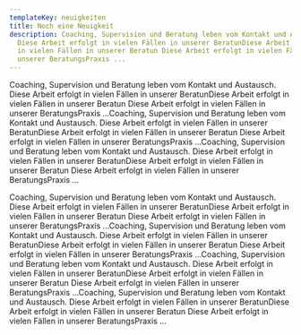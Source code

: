 ```yaml
---
templateKey: neuigkeiten
title: Noch eine Neuigkeit
description: Coaching, Supervision und Beratung leben vom Kontakt und Austausch.
  Diese Arbeit erfolgt in vielen Fällen in unserer BeratunDiese Arbeit erfolgt
  in vielen Fällen in unserer Beratun Diese Arbeit erfolgt in vielen Fällen in
  unserer BeratungsPraxis ...
---
```

Coaching, Supervision und Beratung leben vom Kontakt und Austausch. Diese Arbeit erfolgt in vielen Fällen in unserer BeratunDiese Arbeit erfolgt in vielen Fällen in unserer Beratun Diese Arbeit erfolgt in vielen Fällen in unserer BeratungsPraxis ...Coaching, Supervision und Beratung leben vom Kontakt und Austausch. Diese Arbeit erfolgt in vielen Fällen in unserer BeratunDiese Arbeit erfolgt in vielen Fällen in unserer Beratun Diese Arbeit erfolgt in vielen Fällen in unserer BeratungsPraxis ...Coaching, Supervision und Beratung leben vom Kontakt und Austausch. Diese Arbeit erfolgt in vielen Fällen in unserer BeratunDiese Arbeit erfolgt in vielen Fällen in unserer Beratun Diese Arbeit erfolgt in vielen Fällen in unserer BeratungsPraxis ...

Coaching, Supervision und Beratung leben vom Kontakt und Austausch. Diese Arbeit erfolgt in vielen Fällen in unserer BeratunDiese Arbeit erfolgt in vielen Fällen in unserer Beratun Diese Arbeit erfolgt in vielen Fällen in unserer BeratungsPraxis ...Coaching, Supervision und Beratung leben vom Kontakt und Austausch. Diese Arbeit erfolgt in vielen Fällen in unserer BeratunDiese Arbeit erfolgt in vielen Fällen in unserer Beratun Diese Arbeit erfolgt in vielen Fällen in unserer BeratungsPraxis ...Coaching, Supervision und Beratung leben vom Kontakt und Austausch. Diese Arbeit erfolgt in vielen Fällen in unserer BeratunDiese Arbeit erfolgt in vielen Fällen in unserer Beratun Diese Arbeit erfolgt in vielen Fällen in unserer BeratungsPraxis ...Coaching, Supervision und Beratung leben vom Kontakt und Austausch. Diese Arbeit erfolgt in vielen Fällen in unserer BeratunDiese Arbeit erfolgt in vielen Fällen in unserer Beratun Diese Arbeit erfolgt in vielen Fällen in unserer BeratungsPraxis ...